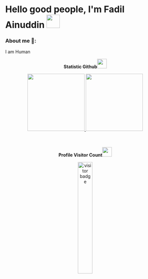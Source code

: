 # Hello good people, I'm Fadil Ainuddin <img width="42px" src="https://camo.githubusercontent.com/e8e7b06ecf583bc040eb60e44eb5b8e0ecc5421320a92929ce21522dbc34c891/68747470733a2f2f6d656469612e67697068792e636f6d2f6d656469612f6876524a434c467a6361737252346961377a2f67697068792e676966" />


### About me 💬:
I am Human

<p align="center"><b>Statistic Github</b><img src="Hi.gif" width="30px"></p>
<div align="center">
<a href="https://github.com/fadilai">
  <img height="180em" src="https://github-readme-stats-eight-theta.vercel.app/api?username=fadilai&show_icons=true&theme=algolia&include_all_commits=true&count_private=true"/>
  <img height="180em" src="https://github-readme-stats-eight-theta.vercel.app/api/top-langs/?username=fadilai&layout=compact&langs_count=8&theme=algolia"/>
</a>
</div>
<br/>
<br/>

<p align="center"><b>Profile Visitor Count</b><img src="Hi.gif" width="30px"></p>
<p align="center"><img src="https://profile-counter.glitch.me/fadilai/count.svg" alt="visitor badge" width="30%"></p>
